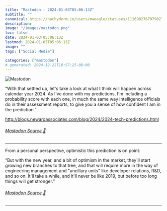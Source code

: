 ```yaml
---
title: "Mastodon - 2024-01-03T05:06:13Z"
subtitle: ""
canonical: https://hachyderm.io/users/mweagle/statuses/111690276797982702
description:
image: "/images/mastodon.png"
toc: false
date: 2024-01-03T05:06:13Z
lastmod: 2024-01-03T05:06:13Z
image: ""
tags: ["Social Media"]

categories: ["mastodon"]
# generated: 2024-12-22T19:57:25-08:00
---
```

![Mastodon](/images/mastodon.png)

<p>“With that settled up, let&#39;s take a look at what I think will happen across calendar year 2024. As I&#39;ve done with my predictions, I&#39;m including a probability score with each one, in much the same way intelligence officials do in their assessment reports, to give you a sense of how confident I am in the prediction.”</p><p><a href="http://blogs.newardassociates.com/blog/2024/2024-tech-predictions.html" target="_blank" rel="nofollow noopener noreferrer" translate="no"><span class="invisible">http://</span><span class="ellipsis">blogs.newardassociates.com/blo</span><span class="invisible">g/2024/2024-tech-predictions.html</span></a></p>


###### [Mastodon Source 🐘](https://hachyderm.io/@mweagle/111690276797982702)

___

<p>From a personal perspective, optimistic this prediction is on point:</p><p>“But with the new year, and a bit of optimism in the market, they&#39;ll start growing new branches to that tree, and that will require more in the way of engineering management and &quot;ancillary units&quot; like developer relations, R&amp;D, and so on. It&#39;ll take a while, and it&#39;ll never be like 2019, but before too long things will get stronger.”</p>


###### [Mastodon Source 🐘](https://hachyderm.io/@mweagle/111690283362327661)

___
